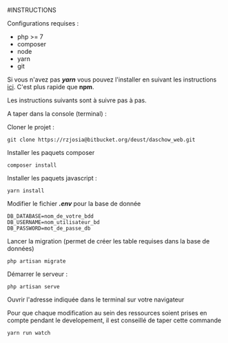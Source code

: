 #INSTRUCTIONS

Configurations requises :

- php >= 7
- composer
- node
- yarn
- git
 
Si vous n'avez pas ***yarn*** vous pouvez l'installer en suivant les instructions
[ici](https://yarnpkg.com/en/docs/install). C'est plus rapide que **npm**.

Les instructions suivants sont à suivre pas à pas.

A taper dans la console (terminal) :

Cloner le projet : 

    git clone https://rzjosia@bitbucket.org/deust/daschow_web.git

Installer les paquets composer 

    composer install
    
Installer les paquets javascript :

    yarn install
    
Modifier le fichier ***.env*** pour la base de donnée

    DB_DATABASE=nom_de_votre_bdd
    DB_USERNAME=nom_utilisateur_bd
    DB_PASSWORD=mot_de_passe_db

Lancer la migration (permet de créer les table requises dans la base de données)
    
    php artisan migrate

Démarrer le serveur :

    php artisan serve

Ouvrir l'adresse indiquée dans le terminal sur votre navigateur

Pour que chaque modification au sein des ressources soient prises en compte pendant le developement,
il est conseillé de taper cette commande

    yarn run watch


